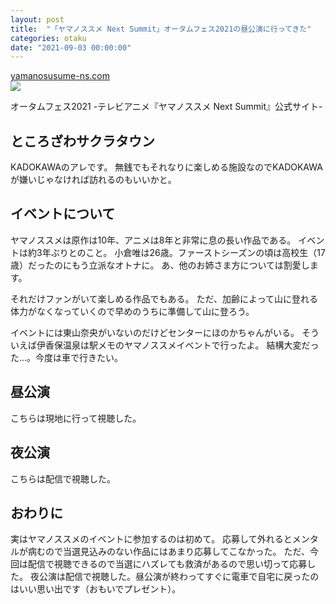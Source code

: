 ```yaml
---
layout: post
title:  "「ヤマノススメ Next Summit」オータムフェス2021の昼公演に行ってきた"
categories: otaku
date: "2021-09-03 00:00:00"
---
```



<div class="card">
  <a href="https://yamanosusume-ns.com/event/AutumnFes2021/"></a>
  <div class="card__header">
    <a href="https://yamanosusume-ns.com/event/AutumnFes2021/">yamanosusume-ns.com</a>
  </div>
  <div class="card__image">
    <img src="https://yamanosusume-ns.com/core_sys/images/others/ogp.jpg">
  </div>
  <div class="card__title">
    <p>オータムフェス2021 -テレビアニメ『ヤマノススメ Next Summit』公式サイト-</p>
  </div>
  <div class="card__description">
    <p></p>
  </div>
</div>


## ところざわサクラタウン

KADOKAWAのアレです。
無銭でもそれなりに楽しめる施設なのでKADOKAWAが嫌いじゃなければ訪れるのもいいかと。

## イベントについて

ヤマノススメは原作は10年、アニメは8年と非常に息の長い作品である。
イベントは約3年ぶりとのこと。
小倉唯は26歳。ファーストシーズンの頃は高校生（17歳）だったのにもう立派なオトナに。
あ、他のお姉さま方については割愛します。

それだけファンがいて楽しめる作品でもある。
ただ、加齢によって山に登れる体力がなくなっていくので早めのうちに準備して山に登ろう。

イベントには東山奈央がいないのだけどセンターにほのかちゃんがいる。
そういえば伊香保温泉は駅メモのヤマノススメイベントで行ったよ。
結構大変だった...。今度は車で行きたい。

## 昼公演

こちらは現地に行って視聴した。



## 夜公演

こちらは配信で視聴した。



## おわりに

実はヤマノススメのイベントに参加するのは初めて。
応募して外れるとメンタルが病むので当選見込みのない作品にはあまり応募してこなかった。
ただ、今回は配信で視聴できるので当選にハズレても救済があるので思い切って応募した。
夜公演は配信で視聴した。昼公演が終わってすぐに電車で自宅に戻ったのはいい思い出です（おもいでプレゼント）。

